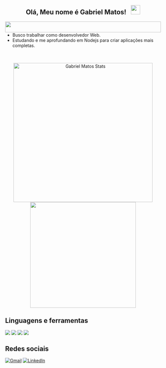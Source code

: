 <div align="center">
 <h2>
Olá, Meu nome é Gabriel Matos! &nbsp;
 <img height="30" src="https://user-images.githubusercontent.com/74038190/212284087-bbe7e430-757e-4901-90bf-4cd2ce3e1852.gif"/>
 </h2>
</div>
  <img align="right" height="35" width="100%" src="https://user-images.githubusercontent.com/74038190/212284158-e840e285-664b-44d7-b79b-e264b5e54825.gif" />
<br />
  
 * Busco trabalhar como desenvolvedor Web.
 * Estudando e me aprofundando em Nodejs para criar aplicações mais completas.
</div>


<div align="center">

 <br /> <br /> 
  <img width="450" src="https://github-readme-stats.vercel.app/api?username=GabrielMatoss&show_icons=true&theme=tokyonight&hide_border=false&count_private=true&include_all_commits=true" alt="Gabriel Matos Stats"/>
 <img width="342" src="https://github-readme-stats.vercel.app/api/top-langs/?username=GabrielMatoss&theme=tokyonight&layout=compact&hide_border=false"/>
</div>
  
## Linguagens e ferramentas 

<div align="left">
   <img src="https://img.shields.io/badge/React-20232A?style=for-the-badge&logo=react&logoColor=61DAFB" />
   <img src="https://img.shields.io/badge/TypeScript-007ACC?style=for-the-badge&logo=typescript&logoColor=white" />
   <img src="https://img.shields.io/badge/node.js-6DA55F?style=for-the-badge&logo=node.js&logoColor=white" />
   <img src="https://img.shields.io/badge/express.js-%23404d59.svg?style=for-the-badge&logo=express&logoColor=%2361DAFB" />


</div>

## Redes sociais

<div align="left"> 
 
 [![Gmail](https://img.shields.io/badge/Gmail-D14836?style=for-the-badge&logo=gmail&logoColor=white)](mailto:matos.gabriel2013@gmail.com)
 [![LinkedIn](https://img.shields.io/badge/linkedin-%230077B5.svg?style=for-the-badge&logo=linkedin&logoColor=white)](https://www.linkedin.com/in/gabriel-matos-lourenco/)
 </div>



